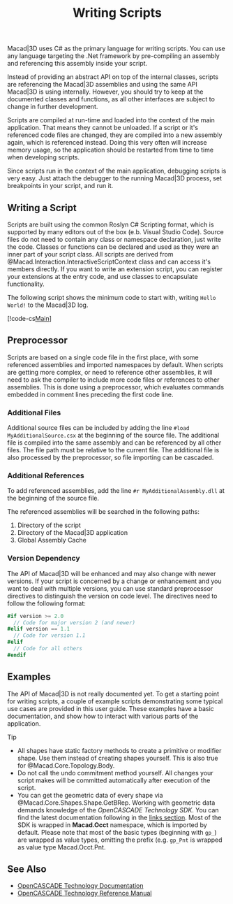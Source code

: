 ﻿---
uid: dbef1051-1ced-4b54-89a5-64c02de1722d
title: Writing Scripts
---
Macad\|3D uses C# as the primary language for writing scripts. You can use any language targeting the .Net framework by pre-compiling an assembly and referencing this assembly inside your script.

Instead of providing an abstract API on top of the internal classes, scripts are referencing the Macad\|3D assemblies and using the same API Macad\|3D is using internally. However, you should try to keep at the documented classes and functions, as all other interfaces are subject to change in further development.

Scripts are compiled at run-time and loaded into the context of the main application. That means they cannot be unloaded. If a script or it's referenced code files are changed, they are compiled into a new assembly again, which is referenced instead. Doing this very often will increase memory usage, so the application should be restarted from time to time when developing scripts.

Since scripts run in the context of the main application, debugging scripts is very easy. Just attach the debugger to the running Macad\|3D process, set breakpoints in your script, and run it.

## Writing a Script
Scripts are built using the common Roslyn C# Scripting format, which is supported by many editors out of the box (e.b. Visual Studio Code). Source files do not need to contain any class or namespace declaration, just write the code. Classes or functions can be declared and used as they were an inner part of your script class. All scripts are derived from @Macad.Interaction.InteractiveScriptContext class and can access it's members directly.
If you want to write an extension script, you can register your extensions at the entry code, and use classes to encapsulate functionality.

The following script shows the minimum code to start with, writing `Hello World!` to the Macad\|3D log.

[!code-cs[Main](Samples/HelloWorld.csx)]

## Preprocessor
Scripts are based on a single code file in the first place, with some referenced assemblies and imported namespaces by default. When scripts are getting more complex, or need to reference other assemblies, it will need to ask the compiler to include more code files or references to other assemblies. This is done using a preprocessor, which evaluates commands embedded in comment lines preceding the first code line.

### Additional Files
Additional source files can be included by adding the line `#load MyAdditionalSource.csx` at the beginning of the source file. The additional file is compiled into the same assembly and can be referenced by all other files. The file path must be relative to the current file. The additional file is also processed by the preprocessor, so file importing can be cascaded.

### Additional References
To add referenced assemblies, add the line `#r MyAdditionalAssembly.dll` at the beginning of the source file. 

The referenced assemblies will be searched in the following paths:
1. Directory of the script
2. Directory of the Macad\|3D application
3. Global Assembly Cache

### Version Dependency
The API of Macad\|3D will be enhanced and may also change with newer versions. If your script is concerned by a change or enhancement and you want to deal with multiple versions, you can use standard preprocessor directives to distinguish the version on code level. The directives need to follow the following format:
```cs
#if version >= 2.0
  // Code for major version 2 (and newer)
#elif version == 1.1
  // Code for version 1.1
#elif
  // Code for all others
#endif              
```

## Examples
The API of Macad\|3D is not really documented yet. To get a starting point for writing scripts, a couple of example scripts demonstrating some typical use cases are provided in this user guide. These examples have a basic documentation, and show how to interact with various parts of the application.

> [!TIP]
> * All shapes have static factory methods to create a primitive or modifier shape. Use them instead of creating shapes yourself. This is also true for @Macad.Core.Topology.Body.
> * Do not call the undo commitment method yourself. All changes your script makes will be committed automatically after execution of the script.
> * You can get the geometric data of every shape via @Macad.Core.Shapes.Shape.GetBRep. Working with geometric data demands knowledge of the _OpenCASCADE Technology SDK_. You can find the latest documentation following in the [links section](xref:dbef1051-1ced-4b54-89a5-64c02de1722d#see-also). Most of the SDK is wrapped in __Macad.Occt__ namespace, which is imported by default. Please note that most of the basic types (beginning with `gp_`) are wrapped as value types, omitting the prefix (e.g. `gp_Pnt` is wrapped as value type Macad.Occt.Pnt.

## See Also
- [OpenCASCADE Technology Documentation](https://dev.opencascade.org/doc/overview/html/index.html)
- [OpenCASCADE Technology Reference Manual](https://dev.opencascade.org/doc/refman/html/index.html)
